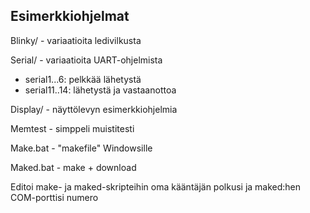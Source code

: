 ## Esimerkkiohjelmat

Blinky/ - variaatioita ledivilkusta

Serial/ - variaatioita UART-ohjelmista
- serial1...6: pelkkää lähetystä
- serial11..14: lähetystä ja vastaanottoa

Display/ - näyttölevyn esimerkkiohjelmia

Memtest - simppeli muistitesti

Make.bat - "makefile" Windowsille

Maked.bat - make + download

Editoi make- ja maked-skripteihin oma kääntäjän polkusi ja maked:hen COM-porttisi numero

